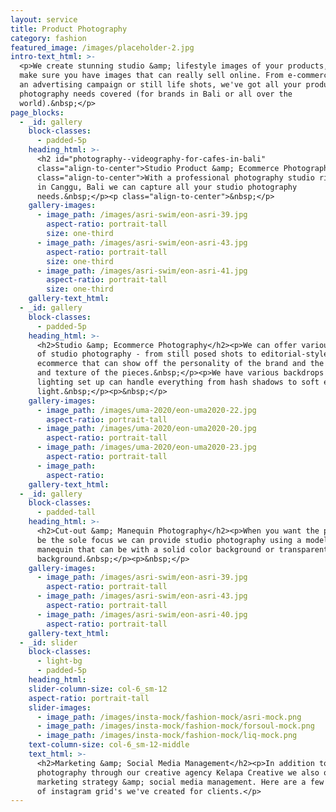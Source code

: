 ```yaml
---
layout: service
title: Product Photography
category: fashion
featured_image: /images/placeholder-2.jpg
intro-text_html: >-
  <p>We create stunning studio &amp; lifestyle images of your products, and will
  make sure you have images that can really sell online. From e-commerce photos,
  an advertising campaign or still life shots, we've got all your product
  photography needs covered (for brands in Bali or all over the
  world).&nbsp;</p>
page_blocks:
  - _id: gallery
    block-classes:
      - padded-5p
    heading_html: >-
      <h2 id="photography--videography-for-cafes-in-bali"
      class="align-to-center">Studio Product &amp; Ecommerce Photography</h2><p
      class="align-to-center">With a professional photography studio right here
      in Canggu, Bali we can capture all your studio photography
      needs.&nbsp;</p><p class="align-to-center">&nbsp;</p>
    gallery-images:
      - image_path: /images/asri-swim/eon-asri-39.jpg
        aspect-ratio: portrait-tall
        size: one-third
      - image_path: /images/asri-swim/eon-asri-43.jpg
        aspect-ratio: portrait-tall
        size: one-third
      - image_path: /images/asri-swim/eon-asri-41.jpg
        aspect-ratio: portrait-tall
        size: one-third
    gallery-text_html:
  - _id: gallery
    block-classes:
      - padded-5p
    heading_html: >-
      <h2>Studio &amp; Ecommerce Photography</h2><p>We can offer various styles
      of studio photography - from still posed shots to editorial-style
      ecommerce that can show off the personality of the brand and the movement
      and texture of the pieces.&nbsp;</p><p>We have various backdrops and our
      lighting set up can handle everything from hash shadows to soft even
      light.&nbsp;</p><p>&nbsp;</p>
    gallery-images:
      - image_path: /images/uma-2020/eon-uma2020-22.jpg
        aspect-ratio: portrait-tall
      - image_path: /images/uma-2020/eon-uma2020-20.jpg
        aspect-ratio: portrait-tall
      - image_path: /images/uma-2020/eon-uma2020-23.jpg
        aspect-ratio: portrait-tall
      - image_path:
        aspect-ratio:
    gallery-text_html:
  - _id: gallery
    block-classes:
      - padded-tall
    heading_html: >-
      <h2>Cut-out &amp; Manequin Photography</h2><p>When you want the product to
      be the sole focus we can provide studio photography using a model or ghost
      manequin that can be with a solid color background or transparent, cut-out
      background.&nbsp;</p><p>&nbsp;</p>
    gallery-images:
      - image_path: /images/asri-swim/eon-asri-39.jpg
        aspect-ratio: portrait-tall
      - image_path: /images/asri-swim/eon-asri-43.jpg
        aspect-ratio: portrait-tall
      - image_path: /images/asri-swim/eon-asri-40.jpg
        aspect-ratio: portrait-tall
    gallery-text_html:
  - _id: slider
    block-classes:
      - light-bg
      - padded-5p
    heading_html:
    slider-column-size: col-6_sm-12
    aspect-ratio: portrait-tall
    slider-images:
      - image_path: /images/insta-mock/fashion-mock/asri-mock.png
      - image_path: /images/insta-mock/fashion-mock/forsoul-mock.png
      - image_path: /images/insta-mock/fashion-mock/liq-mock.png
    text-column-size: col-6_sm-12-middle
    text_html: >-
      <h2>Marketing &amp; Social Media Management</h2><p>In addition to
      photography through our creative agency Kelapa Creative we also offer
      marketing strategy &amp; social media management. Here are a few examples
      of instagram grid's we've created for clients.</p>
---
```


